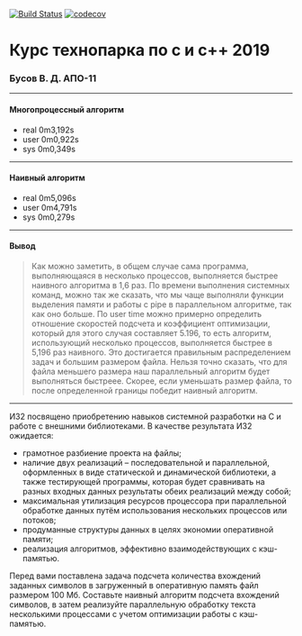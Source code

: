 [![Build Status](https://travis-ci.org/vladbusov/tp_c_cpp_2019.svg?branch=iz2)](https://travis-ci.org/vladbusov/tp_c_cpp_2019)
[![codecov](https://codecov.io/gh/vladbusov/tp_c_cpp_2019/branch/iz2/graph/badge.svg)](https://codecov.io/gh/vladbusov/tp_c_cpp_2019)

# Курс технопарка по с и c++ 2019
### Бусов В. Д. АПО-11
____
#### Многопроцессный алгоритм
* real    0m3,192s
* user    0m0,922s
* sys     0m0,349s
____
#### Наивный алгоритм
* real    0m5,096s
* user    0m4,791s
* sys     0m0,279s
____
#### Вывод
> Как можно заметить, в общем случае сама программа, выполняющаяся в несколько процессов, выполняется быстрее наивного алгоритма в 1,6 раз. По времени выполнения системных команд, можно так же сказать, что мы чаще выполняли функции выделения памяти и работы с pipe в параллельном алгоритме, так как оно больше. По user time можно примерно определить отношение скоростей подсчета и коэффициент оптимизации, который для этого случая составляет 5.196, то есть алгоритм, использующий несколько процессов, выполняется быстрее в 5,196 раз наивного. Это достигается правильным распределением задач и большим размером файла. Нельзя точно сказать, что для файла меньшего размера наш параллельный алгоритм будет выполняться быстреее. Скорее, если уменьшать размер файла, то после определенной границы победит наивный алгоритм.
____
ИЗ2 посвящено приобретению навыков системной разработки на C и работе с внешними библиотеками. В качестве результата ИЗ2 ожидается:
* грамотное разбиение проекта на файлы;
* наличие двух реализаций – последовательной и параллельной, оформленных в виде статической и динамической библиотеки, а также тестирующей программы, которая будет сравнивать на разных входных данных результаты обеих реализаций между собой;
* максимальная утилизация ресурсов процессора при параллельной обработке данных путём использования нескольких процессов или потоков;
* продуманные структуры данных в целях экономии оперативной памяти;
* реализация алгоритмов, эффективно взаимодействующих с кэш-памятью.

Перед вами поставлена задача подсчета количества вхождений заданных символов в загруженный в оперативную память файл размером 100 Мб. Составьте наивный алгоритм подсчета вхождений символов, в затем реализуйте параллельную обработку текста несколькими процессами с учетом оптимизации работы с кэш-памятью.
